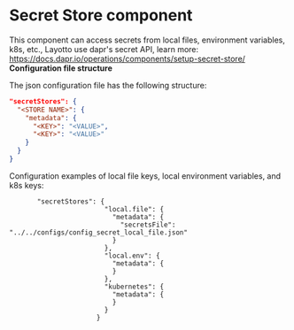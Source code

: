 # Secret Store component
This component can access secrets from local files, environment variables, k8s, etc.,  Layotto use dapr's secret API, learn more: https://docs.dapr.io/operations/components/setup-secret-store/
**Configuration file structure**

The json configuration file has the following structure:
```json
"secretStores": {
  "<STORE NAME>": {
    "metadata": {
      "<KEY>": "<VALUE>",
      "<KEY>": "<VALUE>"
    }
  }
}
```
Configuration examples of local file keys, local environment variables, and k8s keys:
```
       "secretStores": {
                        "local.file": {
                          "metadata": {
                            "secretsFile": "../../configs/config_secret_local_file.json"
                          }
                        },
                        "local.env": {
                          "metadata": {
                          }
                        },
                        "kubernetes": {
                          "metadata": {
                          }
                        }
                      }
```